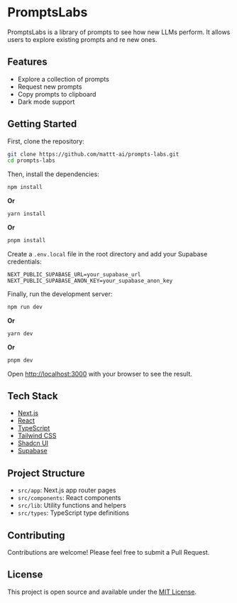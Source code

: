 # PromptsLabs

PromptsLabs is a library of prompts to see how new LLMs perform. It allows users to explore existing prompts and re new ones.

## Features

- Explore a collection of prompts
- Request new prompts
- Copy prompts to clipboard
- Dark mode support

## Getting Started

First, clone the repository:
```bash
git clone https://github.com/mattt-ai/prompts-labs.git
cd prompts-labs
```

Then, install the dependencies:
```bash
npm install
```
**Or**
```bash
yarn install
```

**Or**
```bash
pnpm install
```

Create a `.env.local` file in the root directory and add your Supabase credentials:
```
NEXT_PUBLIC_SUPABASE_URL=your_supabase_url
NEXT_PUBLIC_SUPABASE_ANON_KEY=your_supabase_anon_key
```

Finally, run the development server:
```bash
npm run dev
```

**Or**
```bash
yarn dev
```

**Or**
```bash
pnpm dev
```

Open [http://localhost:3000](http://localhost:3000) with your browser to see the result.

## Tech Stack

- [Next.js](https://nextjs.org/)
- [React](https://reactjs.org/)
- [TypeScript](https://www.typescriptlang.org/)
- [Tailwind CSS](https://tailwindcss.com/)
- [Shadcn UI](https://ui.shadcn.com/)
- [Supabase](https://supabase.io/)

## Project Structure

- `src/app`: Next.js app router pages
- `src/components`: React components
- `src/lib`: Utility functions and helpers
- `src/types`: TypeScript type definitions

## Contributing

Contributions are welcome! Please feel free to submit a Pull Request.

## License

This project is open source and available under the [MIT License](LICENSE).